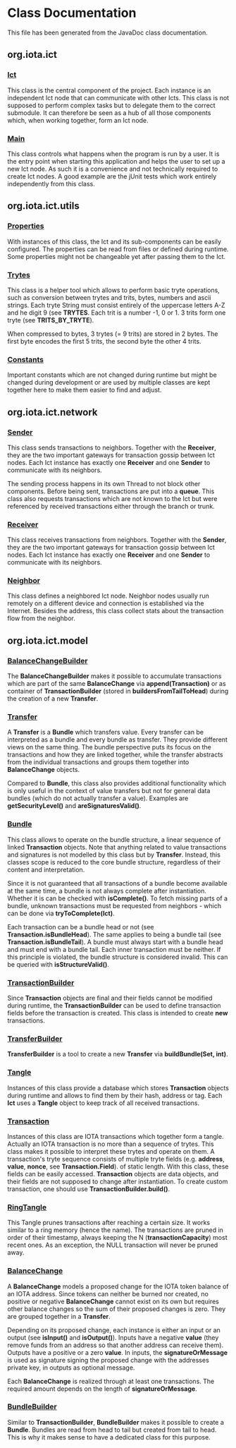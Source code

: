 # Class Documentation

This file has been generated from the JavaDoc class documentation.

## org.iota.ict

### [Ict](../src/main/java/org/iota/ict/Ict.java)
This class is the central component of the project. Each instance is an independent Ict node that can communicate with
other Icts. This class is not supposed to perform complex tasks but to delegate them to the correct submodule. It can
therefore be seen as a hub of all those components which, when working together, form an Ict node.

### [Main](../src/main/java/org/iota/ict/Main.java)
This class controls what happens when the program is run by a user. It is the entry point when starting this application and helps the user to set up a new
Ict node. As such it is a convenience and not technically required to create Ict nodes. A good example are the jUnit tests which work entirely independently
from this class.

## org.iota.ict.utils

### [Properties](../src/main/java/org/iota/ict/utils/Properties.java)
With instances of this class, the Ict and its sub-components can be easily configured. The properties can be read from files or defined during runtime. Some
properties might not be changeable yet after passing them to the Ict.

### [Trytes](../src/main/java/org/iota/ict/utils/Trytes.java)
This class is a helper tool which allows to perform basic tryte operations, such as conversion between trytes and
trits, bytes, numbers and ascii strings. Each tryte String must consist entirely of the uppercase letters A-Z and
he digit 9 (see <b>TRYTES</b>. Each trit is a number -1, 0 or 1. 3 trits form one tryte (see <b>TRITS_BY_TRYTE</b>).
<p>
When compressed to bytes, 3 trytes (= 9 trits) are stored in 2 bytes. The first byte encodes the first 5 trits, the
second byte the other 4 trits.

### [Constants](../src/main/java/org/iota/ict/utils/Constants.java)
Important constants which are not changed during runtime but might be changed during development or are used by
multiple classes are kept together here to make them easier to find and adjust.

## org.iota.ict.network

### [Sender](../src/main/java/org/iota/ict/network/Sender.java)
This class sends transactions to neighbors. Together with the <b>Receiver</b>, they are the two important gateways
for transaction gossip between Ict nodes. Each Ict instance has exactly one <b>Receiver</b> and one <b>Sender</b>
to communicate with its neighbors.
<p>
The sending process happens in its own Thread to not block other components. Before being sent, transactions are put
into a <b>queue</b>. This class also requests transactions which are not known to the Ict but were referenced by
received transactions either through the branch or trunk.

### [Receiver](../src/main/java/org/iota/ict/network/Receiver.java)
This class receives transactions from neighbors. Together with the <b>Sender</b>, they are the two important gateways
for transaction gossip between Ict nodes. Each Ict instance has exactly one <b>Receiver</b> and one <b>Sender</b>
to communicate with its neighbors.

### [Neighbor](../src/main/java/org/iota/ict/network/Neighbor.java)
This class defines a neighbored Ict node. Neighbor nodes usually run remotely on a different device and connection
is established via the Internet. Besides the address, this class collect stats about the transaction flow from the
neighbor.

## org.iota.ict.model

### [BalanceChangeBuilder](../src/main/java/org/iota/ict/model/BalanceChangeBuilder.java)
The <b>BalanceChangeBuilder</b> makes it possible to accumulate transactions which are part of the same <b>BalanceChange</b>
via <b>append(Transaction)</b> or as container of <b>TransactionBuilder</b> (stored in <b>buildersFromTailToHead</b>)
during the creation of a new <b>Transfer</b>.

### [Transfer](../src/main/java/org/iota/ict/model/Transfer.java)
A <b>Transfer</b> is a <b>Bundle</b> which transfers value. Every transfer can be interpreted as a bundle and every
bundle as transfer. They provide different views on the same thing. The bundle perspective puts its focus on the
transactions and how they are linked together, while the transfer abstracts from the individual transactions and
groups them together into <b>BalanceChange</b> objects.
<p>
Compared to <b>Bundle</b>, this class also provides additional functionality which is only useful in the context of
value transfers but not for general data bundles (which do not actually transfer a value). Examples are <b>getSecurityLevel()</b>
and <b>areSignaturesValid()</b>.

### [Bundle](../src/main/java/org/iota/ict/model/Bundle.java)
This class allows to operate on the bundle structure, a linear sequence of linked <b>Transaction</b> objects.
Note that anything related to value transactions and signatures is not modelled by this class but by <b>Transfer</b>.
Instead, this classes scope is reduced to the core bundle structure, regardless of their content and interpretation.
<p>
Since it is not guaranteed that all transactions of a bundle become available at the same time, a bundle is not always
complete after instantiation. Whether it is can be checked with <b>isComplete()</b>. To fetch missing parts of a bundle,
unknown transactions must be requested from neighbors - which can be done via <b>tryToComplete(Ict)</b>.
<p>
Each transaction can be a bundle head or not (see <b>Transaction.isBundleHead</b>). The same applies to being a bundle
tail (see <b>Transaction.isBundleTail</b>). A bundle must always start with a bundle head and must end with a bundle
tail. Each inner transaction must be neither. If this principle is violated, the bundle structure is considered invalid.
This can be queried with <b>isStructureValid()</b>.

### [TransactionBuilder](../src/main/java/org/iota/ict/model/TransactionBuilder.java)
Since <b>Transaction</b> objects are final and their fields cannot be modified during runtime, the <b>TransactionBuilder</b>
can be used to define transaction fields before the transaction is created. This class is intended to create <b>new</b> transactions.

### [TransferBuilder](../src/main/java/org/iota/ict/model/TransferBuilder.java)
<b>TransferBuilder</b> is a tool to create a new <b>Transfer</b> via <b>buildBundle(Set, int)</b>.

### [Tangle](../src/main/java/org/iota/ict/model/Tangle.java)
Instances of this class provide a database which stores <b>Transaction</b> objects during runtime and allows to find
them by their hash, address or tag. Each <b>Ict</b> uses a <b>Tangle</b> object to keep track of all received transactions.

### [Transaction](../src/main/java/org/iota/ict/model/Transaction.java)
Instances of this class are IOTA transactions which together form a tangle. Actually an IOTA transaction is no more
than a sequence of trytes. This class makes it possible to interpret these trytes and operate on them. A transaction's
tryte sequence consists of multiple tryte fields (e.g. <b>address</b>, <b>value</b>, <b>nonce</b>, see <b>Transaction.Field</b>).
of static length. With this class, these fields can be easily accessed. <b>Transaction</b> objects are data  objects,
and their fields are not supposed to change after instantiation. To create custom transaction, one should use <b>TransactionBuilder.build()</b>.

### [RingTangle](../src/main/java/org/iota/ict/model/RingTangle.java)
This Tangle prunes transactions after reaching a certain size. It works similar to a ring memory (hence the name).
The transactions are pruned in order of their timestamp, always keeping the N (<b>transactionCapacity</b>) most recent ones.
As an exception, the NULL transaction will never be pruned away.

### [BalanceChange](../src/main/java/org/iota/ict/model/BalanceChange.java)
A <b>BalanceChange</b> models a proposed change for the IOTA token balance of an IOTA address. Since tokens can neither be
burned nor created, no positive or negative <b>BalanceChange</b> cannot exist on its own but requires other balance
changes so the sum of their proposed changes is zero. They are grouped together in a <b>Transfer</b>.
<p>
Depending on its proposed change, each instance is either an input or an output (see <b>isInput()</b> and <b>isOutput()</b>).
Inputs have a negative <b>value</b> (they remove funds from an address so that another address can receive them). Outputs have a positive or a zero <b>value</b>.
In inputs, the <b>signatureOrMessage</b> is used as signature signing the proposed change with the addresses private key,
in outputs as optional message.
<p>
Each <b>BalanceChange</b> is realized through at least one transactions. The required amount depends on the length
of <b>signatureOrMessage</b>.

### [BundleBuilder](../src/main/java/org/iota/ict/model/BundleBuilder.java)
Similar to <b>TransactionBuilder</b>, <b>BundleBuilder</b> makes it possible to create a <b>Bundle</b>.
Bundles are read from head to tail but created from tail to head. This is why it makes sense to have a dedicated class
for this purpose.
